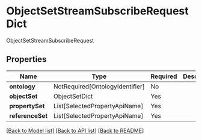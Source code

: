 # ObjectSetStreamSubscribeRequestDict

ObjectSetStreamSubscribeRequest

## Properties
| Name | Type | Required | Description |
| ------------ | ------------- | ------------- | ------------- |
**ontology** | NotRequired[OntologyIdentifier] | No |  |
**objectSet** | ObjectSetDict | Yes |  |
**propertySet** | List[SelectedPropertyApiName] | Yes |  |
**referenceSet** | List[SelectedPropertyApiName] | Yes |  |


[[Back to Model list]](../../../README.md#models-v1-link) [[Back to API list]](../../../README.md#documentation-for-api-endpoints) [[Back to README]](../../../README.md)
